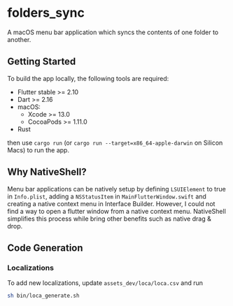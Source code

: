 # folders_sync

A macOS menu bar application which syncs the contents of one folder to another.

## Getting Started

To build the app locally, the following tools are required:

- Flutter stable >= 2.10
- Dart >= 2.16
- macOS:
    - Xcode >= 13.0
    - CocoaPods >= 1.11.0
- Rust

then use `cargo run` (or `cargo run --target=x86_64-apple-darwin` on Silicon Macs) to run the app.

## Why NativeShell?

Menu bar applications can be natively setup by defining `LSUIElement` to true in `Info.plist`, adding a `NSStatusItem` in `MainFlutterWindow.swift` and creating a native context menu in Interface Builder. However, I could not find a way to open a flutter window from a native context menu. NativeShell simplifies this process while bring other benefits such as native drag & drop.

## Code Generation

### Localizations

To add new localizations, update `assets_dev/loca/loca.csv` and run

```sh
sh bin/loca_generate.sh
```
